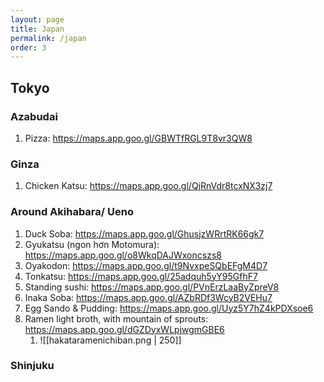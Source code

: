 ```yaml
---
layout: page
title: Japan
permalink: /japan
order: 3
---
```


## Tokyo
### Azabudai
1. Pizza: https://maps.app.goo.gl/GBWTfRGL9T8vr3QW8
### Ginza
1. Chicken Katsu: https://maps.app.goo.gl/QjRnVdr8tcxNX3zj7
### Around Akihabara/ Ueno
1. Duck Soba: https://maps.app.goo.gl/GhusjzWRrtRK66gk7
2. Gyukatsu (ngon hơn Motomura): https://maps.app.goo.gl/o8WkqDAJWxoncszs8
3. Oyakodon: https://maps.app.goo.gl/t9NvxpeSQbEFgM4D7
4. Tonkatsu: https://maps.app.goo.gl/25adquh5yY95GfhF7
5. Standing sushi: https://maps.app.goo.gl/PVnErzLaaByZpreV8
6. Inaka Soba: https://maps.app.goo.gl/AZbRDf3WcyB2VEHu7
7. Egg Sando & Pudding: https://maps.app.goo.gl/Uyz5Y7hZ4kPDXsoe6
8. Ramen light broth, with mountain of sprouts: https://maps.app.goo.gl/dGZDyxWLpjwgmGBE6
	1. ![[hakataramenichiban.png | 250]]
### Shinjuku
